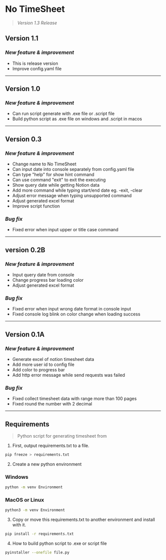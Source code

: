 # No TimeSheet
> *Version 1.3 Release*

## Version 1.1
### *New feature & improvement*
- This is release version
- Improve config.yaml file
---
## Version 1.0
### *New feature & improvement*
- Can run script generate with .exe file or .script file
- Build python script as .exe file on windows and .script in macos
---
## Version 0.3
### *New feature & improvement*
- Change name to No TimeSheet
- Can input date into console separately from config.yaml file
- Can type "help" for show hint command
- Can use command "exit" to exit the executing
- Show query date while getting Notion data
- Add more command while typing start/end date eg. -exit, -clear
- Adjust error message when typing unsupported command
- Adjust generated excel format
- Improve script function
### *Bug fix*
- Fixed error when input upper or title case command
---
## version 0.2B
### *New feature & improvement*
- Input query date from console
- Change progress bar loading color
- Adjust generated excel format
### *Bug fix*
- Fixed error when input wrong date format in console input
- Fixed console log blink on color change when loading success
---
## Version 0.1A
### *New feature & improvement*
- Generate excel of notion timesheet data
- Add more user id to config file
- Add color to progress bar
- Add http error message while send requests was failed
### *Bug fix*
- Fixed collect timesheet data with range more than 100 pages
- Fixed round the number with 2 decimal
---
## Requirements
> Python script for generating timesheet from

1. First, output requirements.txt to a file.

```bash
pip freeze > requirements.txt
```
2. Create a new python environment
### Windows
```bash
python -m venv Environment
```
### MacOS or Linux
```bash
python3 -m venv Environment
```

3. Copy or move this requirements.txt to another environment and install with it.

```bash
pip install -r requirements.txt
```
4. How to build python script to .exe or script file
```bash
pyinstaller --onefile file.py
```
